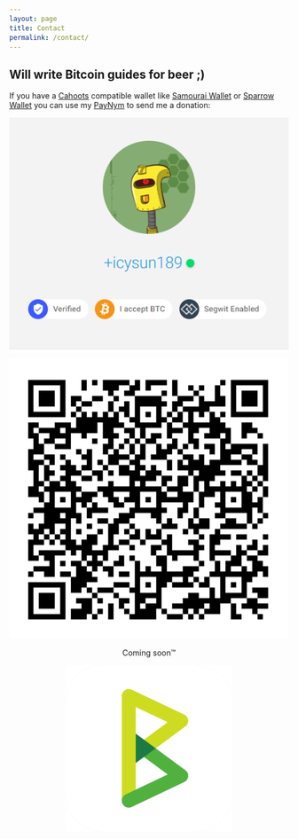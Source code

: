 ```yaml
---
layout: page
title: Contact
permalink: /contact/
---
```


## Will write Bitcoin guides for beer ;)

If you have a [Cahoots](https://usecahoots.com) compatible wallet like [Samourai Wallet](https://samouraiwallet.com/download) or [Sparrow Wallet](https://www.sparrowwallet.com/download/) you can use my [PayNym](https://paynym.is/+icysun189) to send me a donation:


[![icysun189-avatar](/assets/PayNym2.png)](https://paynym.is/+icysun189 "icysun189")

[![icysun189-QR-code](/assets/icysun189QRcode.png)](https://paynym.is/+icysun189 "icysun189")

<p align="center">
Coming soon™
 </p>

<p align="center">
 <img width="300" height="300" src="/assets/BTCPayServerLogo.png">
</p>
